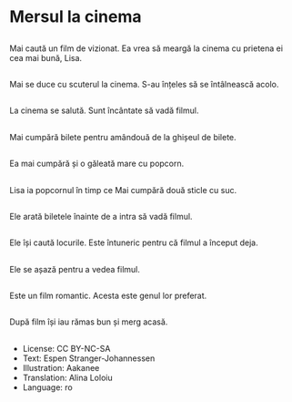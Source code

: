 # Mersul la cinema

##
Mai caută un film de vizionat. Ea vrea să meargă la cinema cu prietena ei cea mai bună, Lisa.

##
Mai se duce cu scuterul la cinema. S-au înțeles să se întâlnească acolo.

##
La cinema se salută. Sunt încântate să vadă filmul.

##
Mai cumpără bilete pentru amândouă de la ghișeul de bilete.

##
Ea mai cumpără și o găleată mare cu popcorn.

##
Lisa ia popcornul în timp ce Mai cumpără două sticle cu suc.

##
Ele arată biletele înainte de a intra să vadă filmul.

##
Ele își caută locurile. Este întuneric pentru că filmul a început deja.

##
Ele se așază pentru a vedea filmul.

##
Este un film romantic. Acesta este genul lor preferat.

##
După film își iau rămas bun și merg acasă.

##
* License: CC BY-NC-SA
* Text: Espen Stranger-Johannessen
* Illustration: Aakanee
* Translation: Alina Loloiu
* Language: ro
